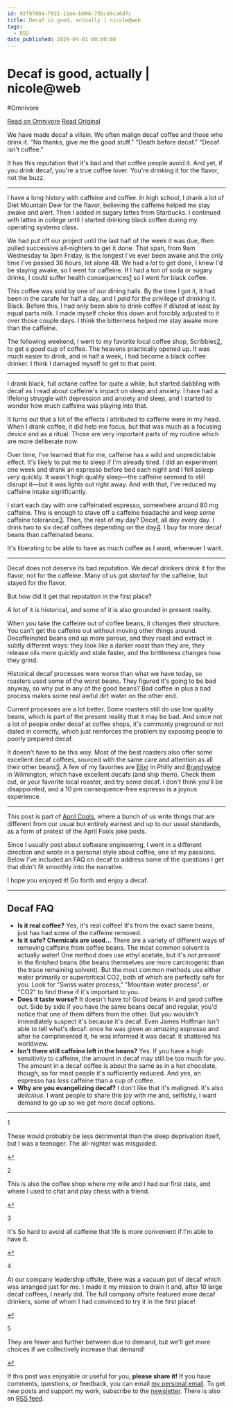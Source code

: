 ```yaml
---
id: 92f87804-f021-11ee-b008-73bcd4ca6d7c
title: Decaf is good, actually | nicole@web
tags:
  - RSS
date_published: 2024-04-01 00:00:00
---
```


# Decaf is good, actually | nicole@web
#Omnivore

[Read on Omnivore](https://omnivore.app/me/decaf-is-good-actually-nicole-web-18e99964f13)
[Read Original](https://ntietz.com/blog/decaf-is-good-actually/)



We have made decaf a villain. We often malign decaf coffee and those who drink it. &quot;No thanks, give me the good stuff.&quot; &quot;Death before decaf.&quot; &quot;Decaf isn&#39;t coffee.&quot;

It has this reputation that it&#39;s bad and that coffee people avoid it. And yet, if you drink decaf, you&#39;re a true coffee lover. You&#39;re drinking it for the flavor, not the buzz.

---

I have a long history with caffeine and coffee. In high school, I drank a lot of Diet Mountain Dew for the flavor, believing the caffeine helped me stay awake and alert. Then I added in sugary lattes from Starbucks. I continued with lattes in college until I started drinking black coffee during my operating systems class.

We had put off our project until the last half of the week it was due, then pulled successive all-nighters to get it done. That span, from 9am Wednesday to 3pm Friday, is the longest I&#39;ve ever been awake and the only time I&#39;ve passed 36 hours, let alone 48\. We had a _lot_ to get done, I knew I&#39;d be staying awake, so I went for caffeine. If I had a ton of soda or sugary drinks, I could suffer health consequences[1](#yeah-but-sleep) so I went for black coffee.

This coffee was sold by one of our dining halls. By the time I got it, it had been in the carafe for half a day, and I _paid_ for the privilege of drinking it. Black. Before this, I had only been able to drink coffee if diluted at least by equal parts milk. I made myself choke this down and forcibly adjusted to it over those couple days. I think the bitterness helped me stay awake more than the caffeine.

The following weekend, I went to my favorite local coffee shop, Scribbles[2](#wife), to get a _good_ cup of coffee. The heavens practically opened up. It was much easier to drink, and in half a week, I had become a black coffee drinker. I think I damaged myself to get to that point.

---

I drank black, full octane coffee for quite a while, but started dabbling with decaf as I read about caffeine&#39;s impact on sleep and anxiety. I have had a lifelong struggle with depression and anxiety and sleep, and I started to wonder how much caffeine was playing into that.

It turns out that a lot of the effects I attributed to caffeine were in my head. When I drank coffee, it did help me focus, but that was much as a focusing device and as a ritual. Those are very important parts of my routine which are more deliberate now.

Over time, I&#39;ve learned that for me, caffeine has a wild and unpredictable effect. It&#39;s likely to put me to sleep if I&#39;m already tired. I did an experiment one week and drank an espresso before bed each night and I fell asleep _very_ quickly. It wasn&#39;t high quality sleep—the caffeine seemed to still disrupt it—but it was lights out right away. And with that, I&#39;ve reduced my caffeine intake significantly.

I start each day with one caffeinated espresso, somewhere around 80 mg caffeine. This is enough to stave off a caffeine headache and keep _some_ caffeine tolerance[3](#tolerance). Then, the rest of my day? Decaf, all day every day. I drink two to six decaf coffees depending on the day[4](#offsite). I buy far more decaf beans than caffeinated beans.

It&#39;s liberating to be able to have as much coffee as I want, whenever I want.

---

Decaf does not deserve its bad reputation. We decaf drinkers drink it for the flavor, not for the caffeine. Many of us got _started_ for the caffeine, but stayed for the flavor.

But how did it get that reputation in the first place?

A lot of it is historical, and some of it is also grounded in present reality.

When you take the caffeine out of coffee beans, it changes their structure. You can&#39;t get the caffeine out without moving other things around. Decaffeinated beans end up more porous, and they roast and extract in subtly different ways: they look like a darker roast than they are, they release oils more quickly and stale faster, and the brittleness changes how they grind.

Historical decaf processes were worse than what we have today, so roasters used some of the worst beans. They figured it&#39;s going to be bad anyway, so why put in any of the good beans? Bad coffee in plus a bad process makes some real awful dirt water on the other end.

Current processes are a lot better. Some roasters still do use low quality beans, which is part of the present reality that it may be bad. And since not a lot of people order decaf at coffee shops, it&#39;s commonly preground or not dialed in correctly, which just reinforces the problem by exposing people to poorly prepared decaf.

It doesn&#39;t have to be this way. Most of the best roasters also offer some excellent decaf coffees, sourced with the same care and attention as all their other beans[5](#fewer). A few of my favorites are [Elixr](https:&#x2F;&#x2F;elixrcoffee.com&#x2F;) in Philly and [Brandywine](https:&#x2F;&#x2F;www.brandywinecoffeeroasters.com&#x2F;) in Wilmington, which have excellent decafs (and ship them). Check them out, or your favorite local roaster, and try some decaf. I don&#39;t think you&#39;ll be disappointed, and a 10 pm consequence-free espresso is a joyous experience.

---

This post is part of [April Cools](https:&#x2F;&#x2F;www.aprilcools.club&#x2F;), where a bunch of us write things that are different from our usual but entirely earnest and up to our usual standards, as a form of protest of the April Fools joke posts.

Since I usually post about software engineering, I went in a different direction and wrote in a personal style about coffee, one of my passions. Below I&#39;ve included an FAQ on decaf to address some of the questions I get that didn&#39;t fit smoothly into the narrative.

I hope you enjoyed it! Go forth and enjoy a decaf.

---

## Decaf FAQ

* **Is it real coffee?** Yes, it&#39;s real coffee! It&#39;s from the exact same beans, just has had some of the caffeine removed.
* **Is it safe? Chemicals are used...** There are a variety of different ways of removing caffeine from coffee beans. The most common solvent is actually water! One method does use ethyl acetate, but it&#39;s _not present_ in the finished beans (the beans themselves are more carcinogenic than the trace remaining solvent). But the most common methods use either water primarily or supercritical CO2, both of which are perfectly safe for you. Look for &quot;Swiss water process,&quot; &quot;Mountain water process&quot;, or &quot;CO2&quot; to find these if it&#39;s important to you.
* **Does it taste worse?** It doesn&#39;t have to! Good beans in and good coffee out. Side by side if you have the same beans decaf and regular, you&#39;d notice that one of them differs from the other. But you wouldn&#39;t immediately suspect it&#39;s because it&#39;s decaf. Even James Hoffman isn&#39;t able to tell what&#39;s decaf: once he was given an _amazing_ espresso and after he complimented it, he was informed it was decaf. It shattered his worldview.
* **Isn&#39;t there still caffeine left in the beans?** Yes. If you have a high sensitivity to caffeine, the amount in decaf may still be too much for you. The amount in a decaf coffee is about the same as in a hot chocolate, though, so for most people it&#39;s sufficiently reduced. And yes, an espresso has _less_ caffeine than a cup of coffee.
* **Why are you evangelizing decaf?** I don&#39;t like that it&#39;s maligned. It&#39;s also _delicious_. I want people to share this joy with me and, selfishly, I want demand to go up so we get more decaf options.

---

1

These would probably be less detrimental than the sleep deprivation itself, but I was a teenager. The all-nighter was misguided.

[↩](#yeah-but-sleep%5Fref)

2

This is also the coffee shop where my wife and I had our first date, and where I used to chat and play chess with a friend.

[↩](#wife%5Fref)

3

It&#39;s So hard to avoid all caffeine that life is more convenient if I&#39;m able to have it.

[↩](#tolerance%5Fref)

4

At our company leadership offsite, there was a vacuum pot of decaf which was arranged just for me. I made it my mission to drain it and, after 10 large decaf coffees, I nearly did. The full company offsite featured more decaf drinkers, some of whom I had convinced to try it in the first place!

[↩](#offsite%5Fref)

5

They are fewer and further between due to demand, but we&#39;ll get more choices if we collectively increase that demand!

[↩](#fewer%5Fref)

 If this post was enjoyable or useful for you, **please share it!** If you have comments, questions, or feedback, you can email [my personal email](mailto:me@ntietz.com). To get new posts and support my work, subscribe to the [newsletter](https:&#x2F;&#x2F;ntietz.com&#x2F;newsletter&#x2F;). There is also an [RSS feed](https:&#x2F;&#x2F;ntietz.com&#x2F;atom.xml).